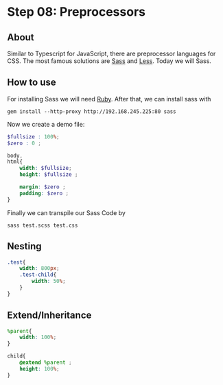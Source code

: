 # Step 08: Preprocessors
## About
Similar to Typescript for JavaScript, there are preprocessor languages for CSS.
The most famous solutions are [Sass](https://sass-lang.com/) and [Less](http://lesscss.org/).
Today we will Sass.

## How to use
For installing Sass we will need [Ruby](https://rubyinstaller.org/).
After that, we can install sass with
```
gem install --http-proxy http://192.168.245.225:80 sass
```

Now we create a demo file:
```scss
$fullsize : 100%;
$zero : 0 ;

body,
html{
    width: $fullsize;
    height: $fullsize ;

    margin: $zero ;
    padding: $zero ;
}
```

Finally we can transpile our Sass Code by
```
sass test.scss test.css
```

## Nesting
```scss
.test{
    width: 800px;
    .test-child{
        width: 50%;
    }
}
```

## Extend/Inheritance
```scss
%parent{
    width: 100%;
}

child{
    @extend %parent ;
    height: 100%;
}
```